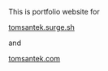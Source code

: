 This is portfolio website for 

[tomsantek.surge.sh](https://tomsantek.surge.sh/)

and

[tomsantek.com](https://tomsantek.com/)
